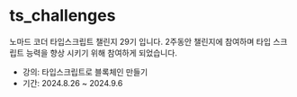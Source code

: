 # ts_challenges
노마드 코더 타입스크립트 챌린지 29기 입니다.
2주동안 챌린지에 참여하며 타입 스크립트 능력을 향상 시키기 위해 참여하게 되었습니다.

- 강의: 타입스크립트로 블록체인 만들기 <br />
- 기간: 2024.8.26 ~ 2024.9.6
